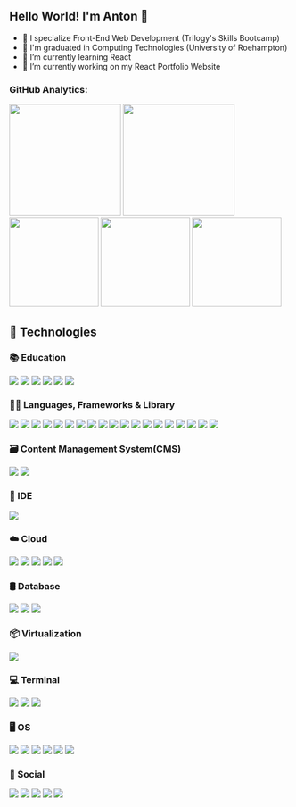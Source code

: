 ## Hello World! I'm Anton 👋

- 🧾 I specialize Front-End Web Development (Trilogy's Skills Bootcamp)
- 📜 I'm graduated in Computing Technologies (University of Roehampton)
- 🌱 I’m currently learning React
- 🔭 I’m currently working on my React Portfolio Website

### GitHub Analytics:

<div align="">
<img
height="200px"
src="https://github-profile-summary-cards.vercel.app/api/cards/profile-details?username=apyosi&theme=github_dark"
/>
<img
height="200px"
src="https://github-readme-activity-graph.cyclic.app/graph?username=apyosi&theme=react-dark"
/>
<img
height="160em"
src="https://github-readme-stats.vercel.app/api/top-langs/?username=apyosi&theme=github_dark"
/>
<!-- <img
height="160em"
src="https://github-readme-stats.vercel.app/api?username=apyosi&show_icons=true&theme=github_dark"
/> -->
<img
height="160em"
src="https://github-readme-stats-git-masterrstaa-rickstaa.vercel.app/api?username=apyosi&show_icons=true&theme=github_dark"
/>
<img
height="160em"
src="https://github-readme-streak-stats.herokuapp.com/?user=apyosi&theme=github-dark-blue"
/>
<!-- <img
height="160em"
src="https://github-readme-streak-stats.herokuapp.com/?user=apyosi&theme=github-dark-blue"
/> -->
<!-- <img
heigth="160em"
src="https://github-profile-summary-cards.vercel.app/api/cards/most-commit-language?username=apyosi&theme=github_dark"
/> -->
<!-- <img
heigth="160em"
src="https://github-profile-summary-cards.vercel.app/api/cards/repos-per-language?username=apyosi&theme=github_dark"
/> -->
<!-- <img
height="160em"
src="https://github-readme-stats.vercel.app/api/top-langs/?username=apyosi&layout=compact&langs_count=7&theme=github_dark"
/> -->
<!-- <img
height="160em"
src="https://github-profile-trophy.vercel.app/?username=apyosi&theme=onedark"
/> -->
</div>

## 🤹 Technologies

### 📚 Education

<a href="" target="_blank" rel="noreferrer" ><img src="https://img.shields.io/badge/Edx-193A3E?style=for-the-badge&logo=edx&logoColor=white" /></a>
<a href="" target="_blank" rel="noreferrer" ><img src="https://img.shields.io/badge/freecodecamp-27273D?style=for-the-badge&logo=freecodecamp&logoColor=white" /></a>
<a href="" target="_blank" rel="noreferrer" ><img src="https://img.shields.io/badge/Udemy-EC5252?style=for-the-badge&logo=Udemy&logoColor=white" /></a>
<a href="" target="_blank" rel="noreferrer" ><img src="https://img.shields.io/badge/scrimba-2B283A?style=for-the-badge&logo=scrimba&logoColor=white" /></a>
<a href="" target="_blank" rel="noreferrer" ><img src="https://img.shields.io/badge/Exercism-009CAB?style=for-the-badge&logo=exercism&logoColor=white" /></a>
<a href="" target="_blank" rel="noreferrer" ><img src="https://img.shields.io/badge/MDN_Web_Docs-black?style=for-the-badge&logo=mdnwebdocs&logoColor=white" /></a>

### 🧑‍💻 Languages, Frameworks & Library

<a href="" target="_blank" rel="noreferrer" ><img src="https://img.shields.io/badge/HTML5-E34F26?style=for-the-badge&logo=html5&logoColor=white" /></a>
<a href="" target="_blank" rel="noreferrer" ><img src="https://img.shields.io/badge/CSS3-1572B6?style=for-the-badge&logo=css3&logoColor=white" /></a>
<a href="" target="_blank" rel="noreferrer" ><img src="https://img.shields.io/badge/Bootstrap-563D7C?style=for-the-badge&logo=bootstrap&logoColor=white" /></a>
<a href="" target="_blank" rel="noreferrer" ><img src="https://img.shields.io/badge/Sass-CC6699?style=for-the-badge&logo=sass&logoColor=white" /></a>
<a href="" target="_blank" rel="noreferrer" ><img src="https://img.shields.io/badge/Tailwind_CSS-38B2AC?style=for-the-badge&logo=tailwind-css&logoColor=white" /></a>
<a href="" target="_blank" rel="noreferrer" ><img src="https://img.shields.io/badge/JavaScript-323330?style=for-the-badge&logo=javascript&logoColor=F7DF1E" /></a>
<a href="" target="_blank" rel="noreferrer" ><img src="https://img.shields.io/badge/jQuery-0769AD?style=for-the-badge&logo=jquery&logoColor=white" /></a>
<a href="" target="_blank" rel="noreferrer" ><img src="https://img.shields.io/badge/Node.js-339933?style=for-the-badge&logo=nodedotjs&logoColor=white" /></a>
<a href="" target="_blank" rel="noreferrer" ><img src="https://img.shields.io/badge/npm-CB3837?style=for-the-badge&logo=npm&logoColor=white" /></a>
<a href="" target="_blank" rel="noreferrer" ><img src="https://img.shields.io/badge/React-20232A?style=for-the-badge&logo=react&logoColor=61DAFB" /></a>
<a href="" target="_blank" rel="noreferrer" ><img src="https://img.shields.io/badge/React_Router-CA4245?style=for-the-badge&logo=react-router&logoColor=white" /></a>
<a href="" target="_blank" rel="noreferrer" ><img src="https://img.shields.io/badge/PHP-777BB4?style=for-the-badge&logo=php&logoColor=white" /></a>
<a href="" target="_blank" rel="noreferrer" ><img src="https://img.shields.io/badge/Composer-885630?style=for-the-badge&logo=Composer&logoColor=white" /></a>
<a href="" target="_blank" rel="noreferrer" ><img src="https://img.shields.io/badge/Markdown-000000?style=for-the-badge&logo=markdown&logoColor=white" /></a>
<a href="" target="_blank" rel="noreferrer" ><img src="https://img.shields.io/badge/json-5E5C5C?style=for-the-badge&logo=json&logoColor=white" /></a>
<a href="" target="_blank" rel="noreferrer" ><img src="https://img.shields.io/badge/Font_Awesome-339AF0?style=for-the-badge&logo=fontawesome&logoColor=white" /></a>
<a href="" target="_blank" rel="noreferrer" ><img src="https://img.shields.io/badge/GitHub%20Pages-222222?style=for-the-badge&logo=GitHub%20Pages&logoColor=white" /></a>
<a href="" target="_blank" rel="noreferrer" ><img src="https://img.shields.io/badge/Postman-FF6C37?style=for-the-badge&logo=Postman&logoColor=white" /></a>
<a href="" target="_blank" rel="noreferrer" ><img src="https://img.shields.io/badge/Docker-2CA5E0?style=for-the-badge&logo=docker&logoColor=white" /></a>

### 🗃️ Content Management System(CMS)

<a href="" target="_blank" rel="noreferrer" ><img src="https://img.shields.io/badge/Drupal-0678BE?style=for-the-badge&logo=drupal&logoColor=white" /></a>
<a href="" target="_blank" rel="noreferrer" ><img src="https://img.shields.io/badge/Wordpress-21759B?style=for-the-badge&logo=wordpress&logoColor=white" /></a>

### 📝 IDE

<a href="" target="_blank" rel="noreferrer" ><img src="https://img.shields.io/badge/VSCode-0078D4?style=for-the-badge&logo=visual%20studio%20code&logoColor=white" /></a>

### ☁️ Cloud

<a href="" target="_blank" rel="noreferrer" ><img src="https://img.shields.io/badge/Amazon_AWS-FF9900?style=for-the-badge&logo=amazonaws&logoColor=white" /></a>
<a href="" target="_blank" rel="noreferrer" ><img src="https://img.shields.io/badge/microsoft%20azure-0089D6?style=for-the-badge&logo=microsoft-azure&logoColor=white" /></a>
<a href="" target="_blank" rel="noreferrer" ><img src="https://img.shields.io/badge/Google_Cloud-4285F4?style=for-the-badge&logo=google-cloud&logoColor=white" /></a>
<a href="" target="_blank" rel="noreferrer" ><img src="https://img.shields.io/badge/Netlify-00C7B7?style=for-the-badge&logo=netlify&logoColor=white" /></a>
<a href="" target="_blank" rel="noreferrer" ><img src="https://img.shields.io/badge/Linode-00A95C?style=for-the-badge&logo=Linode&logoColor=white" /></a>

### 🛢️ Database

<a href="" target="_blank" rel="noreferrer" ><img src="https://img.shields.io/badge/MySQL-005C84?style=for-the-badge&logo=mysql&logoColor=white" /></a>
<a href="" target="_blank" rel="noreferrer" ><img src="https://img.shields.io/badge/MariaDB-003545?style=for-the-badge&logo=mariadb&logoColor=white" /></a>
<a href="" target="_blank" rel="noreferrer" ><img src="https://img.shields.io/badge/MongoDB-4EA94B?style=for-the-badge&logo=mongodb&logoColor=white" /></a>

### 📦 Virtualization

<a href="" target="_blank" rel="noreferrer" ><img src="https://img.shields.io/badge/VirtualBox-21416b?style=for-the-badge&logo=VirtualBox&logoColor=white" /></a>

### 💻 Terminal

<a href="" target="_blank" rel="noreferrer" ><img src="https://img.shields.io/badge/GNU%20Bash-4EAA25?style=for-the-badge&logo=GNU%20Bash&logoColor=white" /></a>
<a href="" target="_blank" rel="noreferrer" ><img src="https://img.shields.io/badge/GIT-E44C30?style=for-the-badge&logo=git&logoColor=white" /></a>
<a href="" target="_blank" rel="noreferrer" ><img src="https://img.shields.io/badge/powershell-5391FE?style=for-the-badge&logo=powershell&logoColor=white" /></a>

### 🖥️ OS

<a href="" target="_blank" rel="noreferrer" ><img src="https://img.shields.io/badge/Linux-FCC624?style=for-the-badge&logo=linux&logoColor=black" /></a>
<a href="" target="_blank" rel="noreferrer" ><img src="https://img.shields.io/badge/Arch_Linux-1793D1?style=for-the-badge&logo=arch-linux&logoColor=white" /></a>
<a href="" target="_blank" rel="noreferrer" ><img src="https://img.shields.io/badge/manjaro-35BF5C?style=for-the-badge&logo=manjaro&logoColor=white" /></a>
<a href="" target="_blank" rel="noreferrer" ><img src="https://img.shields.io/badge/Kali_Linux-557C94?style=for-the-badge&logo=kali-linux&logoColor=white" /></a>
<a href="" target="_blank" rel="noreferrer" ><img src="https://img.shields.io/badge/Windows-0078D6?style=for-the-badge&logo=windows&logoColor=white" /></a>
<a href="" target="_blank" rel="noreferrer" ><img src="https://img.shields.io/badge/Android-3DDC84?style=for-the-badge&logo=android&logoColor=white" /></a>

### 👨 Social

<a href="https://github.com/apyosi" target="_blank" rel="noreferrer" ><img src="https://img.shields.io/badge/GitHub-100000?style=for-the-badge&logo=github&logoColor=white" /></a>
<a href="https://www.linkedin.com/in/anton-yosifov-9b38b85b/" target="_blank" rel="noreferrer" ><img src="https://img.shields.io/badge/LinkedIn-0077B5?style=for-the-badge&logo=linkedin&logoColor=white" /></a>
<a href="" target="_blank" rel="noreferrer" ><img src="https://img.shields.io/badge/Reddit-FF4500?style=for-the-badge&logo=reddit&logoColor=white" /></a>
<a href="" target="_blank" rel="noreferrer" ><img src="https://img.shields.io/badge/Twitter-1DA1F2?style=for-the-badge&logo=twitter&logoColor=white" /></a>
<a href="" target="_blank" rel="noreferrer" ><img src="https://img.shields.io/badge/Stack_Overflow-FE7A16?style=for-the-badge&logo=stack-overflow&logoColor=white" /></a>

<!--  Visitor Counter </br>
![Visitor Count](https://profile-counter.glitch.me/apyosi/count.svg) -->
<!--
**apyosi/apyosi** is a ✨ _special_ ✨ repository because its `README.md` (this file) appears on your GitHub profile.

Here are some ideas to get you started:

- 🔭 I’m currently working on ...
- 🌱 I’m currently learning ...
- 👯 I’m looking to collaborate on ...
- 🤔 I’m looking for help with ...
- 💬 Ask me about ...
- 📫 How to reach me: ...
- 😄 Pronouns: ...
- ⚡ Fun fact: ...
-->
